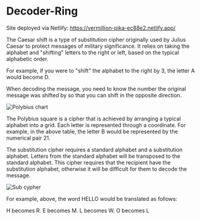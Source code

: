 # Decoder-Ring

Site deployed via Netlify: https://vermillion-pika-ec88e2.netlify.app/

The Caesar shift is a type of substitution cipher originally used by Julius Caesar to protect messages of military significance. It relies on taking the alphabet and "shifting" letters to the right or left, based on the typical alphabetic order.

For example, if you were to "shift" the alphabet to the right by 3, the letter A would become D.

When decoding the message, you need to know the number the original message was shifted by so that you can shift in the opposite direction.

![Polybius chart](https://user-images.githubusercontent.com/90927148/170598000-c99f4357-fc76-4493-be8b-993f50c00b46.jpg)


The Polybius square is a cipher that is achieved by arranging a typical alphabet into a grid. Each letter is represented through a coordinate. For example, in the above table, the letter B would be represented by the numerical pair 21.



The substitution cipher requires a standard alphabet and a substitution alphabet. Letters from the standard alphabet will be transposed to the standard alphabet. This cipher requires that the recipient have the substitution alphabet, otherwise it will be difficult for them to decode the message.

![Sub cypher](https://user-images.githubusercontent.com/90927148/170598300-31864d88-36be-4ae6-bd62-6e732071e82e.jpg)


For example, above, the word HELLO would be translated as follows:

H becomes R.
E becomes M.
L becomes W.
O becomes L
